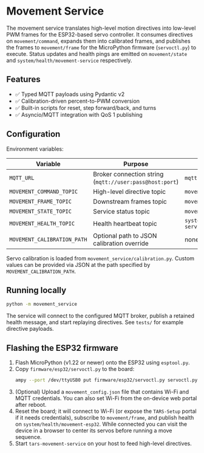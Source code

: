 # Movement Service

The movement service translates high-level motion directives into low-level PWM
frames for the ESP32-based servo controller. It consumes directives on
`movement/command`, expands them into calibrated frames, and publishes the frames to
`movement/frame` for the MicroPython firmware (`servoctl.py`) to execute. Status
updates and health pings are emitted on `movement/state` and
`system/health/movement-service` respectively.

## Features

- ✅ Typed MQTT payloads using Pydantic v2
- ✅ Calibration-driven percent-to-PWM conversion
- ✅ Built-in scripts for reset, step forward/back, and turns
- ✅ Asyncio/MQTT integration with QoS 1 publishing

## Configuration

Environment variables:

| Variable | Purpose | Default |
| --- | --- | --- |
| `MQTT_URL` | Broker connection string (`mqtt://user:pass@host:port`) | `mqtt://localhost:1883` |
| `MOVEMENT_COMMAND_TOPIC` | High-level directive topic | `movement/command` |
| `MOVEMENT_FRAME_TOPIC` | Downstream frames topic | `movement/frame` |
| `MOVEMENT_STATE_TOPIC` | Service status topic | `movement/state` |
| `MOVEMENT_HEALTH_TOPIC` | Health heartbeat topic | `system/health/movement-service` |
| `MOVEMENT_CALIBRATION_PATH` | Optional path to JSON calibration override | none |

Servo calibration is loaded from `movement_service/calibration.py`. Custom values can
be provided via JSON at the path specified by `MOVEMENT_CALIBRATION_PATH`.

## Running locally

```bash
python -m movement_service
```

The service will connect to the configured MQTT broker, publish a retained health
message, and start replaying directives. See `tests/` for example directive payloads.

## Flashing the ESP32 firmware

1. Flash MicroPython (v1.22 or newer) onto the ESP32 using `esptool.py`.
2. Copy `firmware/esp32/servoctl.py` to the board:
	```bash
	ampy --port /dev/ttyUSB0 put firmware/esp32/servoctl.py servoctl.py
	```
3. (Optional) Upload a `movement_config.json` file that contains Wi-Fi and MQTT credentials.
	You can also set Wi-Fi from the on-device web portal after reboot.
4. Reset the board; it will connect to Wi-Fi (or expose the `TARS-Setup` portal if it
	needs credentials), subscribe to `movement/frame`, and publish health on
	`system/health/movement-esp32`. While connected you can visit the device in a browser
	to center its servos before running a move sequence.
5. Start `tars-movement-service` on your host to feed high-level directives.
